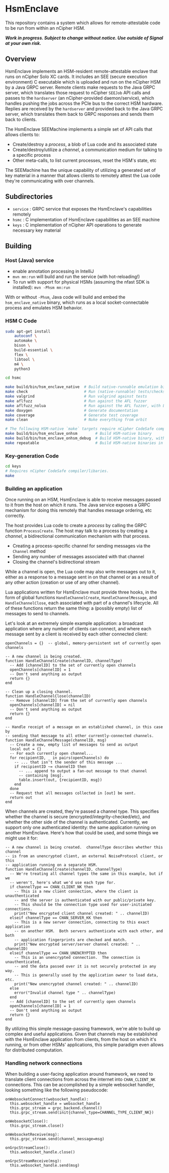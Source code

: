 # HsmEnclave

This repository contains a system which allows for remote-attestable code
to be run from within an nCipher HSM.

**_Work in progress. Subject to change without notice. Use outside of Signal at your own risk._**

## Overview

HsmEnclave implements an HSM-resident remote-attestable enclave that runs
on nCipher Solo XC cards.  It includes an SEE (secure execution environment)
C executable which is uploaded and run on the nCipher HSM by a Java GRPC
server.  Remote clients make requests to the Java GRPC server, which translates
those request to nCipher `SEEJob` API calls and passes to the
`hardserver` (an nCipher-provided daemon/service), which handles pushing
the jobs across the PCIe bus to the correct HSM hardware.  Replies are received
by the `hardserver` and provided back to the Java GRPC server, which translates
them back to GRPC responses and sends them back to clients.

The HsmEnclave SEEMachine implements a simple set of API calls that allows
clients to:

* Create/destroy a _process_, a blob of Lua code and its associated state
* Create/destroy/utilize a _channel_, a communication medium for talking
  to a specific process
* Other meta-calls, to list current processes, reset the HSM's state, etc

The SEEMachine has the unique capability of utilizing a generated set of key
material in a manner that allows clients to remotely attest the Lua code they're
communicating with over channels.

## Subdirectories

* `service` : GRPC service that exposes the HsmEnclave's capabilities remotely
* `hsmc` : C implementation of HsmEnclave capabilities as an SEE machine
* `keys` : C implementation of nCipher API operations to generate necessary key material

## Building

### Host (Java) service

- enable annotation processing in IntelliJ
- `mvn mn:run` will build and run the service (with hot-reloading!)
- To run with support for physical HSMs (assuming the nfast SDK is installed): `mvn -Phsm mn:run`

With or without `-Phsm`, Java code will build and embed the `hsm_enclave_native`
binary, which runs as a local socket-connectable process and emulates HSM
behavior.

### HSM C Code


```sh
sudo apt-get install
    autoconf \
    automake \
    bison \
    build-essential \
    flex \
    libtool \
    m4 \
    python3

cd hsmc

make build/bin/hsm_enclave_native  # Build native-runnable emulation binary
make check                         # Run (native-runnable) tests/checks
make valgrind                      # Run valgrind against tests
make aflfuzz                       # Run against the AFL fuzzer
make aflfuzz_nolua                 # Run against the AFL fuzzer, with Lua disabled
make doxygen                       # Generate documentation
make coverage                      # Generate test coverage
make clean                         # Nuke everything from orbit

# The following HSM-native `make` targets require nCipher CodeSafe compiler/libaries.
make build/bin/hsm_enclave_onhsm        # Build HSM-native binary
make build/bin/hsm_enclave_onhsm_debug  # Build HSM-native binary, with debug logs turned on
make repeatable                         # Build HSM-native binaries in docker, fully repeatably
```

### Key-generation Code

```sh
cd keys
# Requires nCipher CodeSafe compiler/libaries.
make
```

### Building an application

Once running on an HSM, HsmEnclave is able to receive messages passed to it from
the host on which it runs.  The Java service exposes a GRPC mechanism for doing
this remotely that handles message ordering, etc correctly.

The host provides Lua code to create a *process* by calling the GRPC function
`ProcessCreate`.  The host may talk to a process by creating a *channel*,
a bidirectional communication mechanism with that process.

* Creating a process-specific channel for sending messages via the `Channel` method
* Sending any number of messages associated with that channel
* Closing the channel's bidirectional stream

While a channel is open, the Lua code may also write messages out to it, either
as a response to a message sent in on that channel or as a result of any other
action (creation or use of any other channel).

Lua applications written for HsmEnclave must provide three hooks, in the form
of global functions `HandleChannelCreate`, `HandleChannelMessage`, and
`HandleChannelClose`, each associated with part of a channel's lifecycle.
All of these functions return the same thing:  a (possibly empty) list of
messages to send to channels.

Let's look at an extremely simple example application:  a broadcast application
where any number of clients can connect, and where each message sent by a client
is received by each other connected client:

```
openChannels = {}  -- global, memory-persistent set of currently open channels

-- A new channel is being created.
function HandleChannelCreate(channelID, channelType)
  -- Add [channelID] to the set of currently open channels
  openChannels[channelID] = 1
  -- Don't send anything as output
  return {}
end

-- Clean up a closing channel.
function HandleChannelClose(channelID)
  -- Remove [channelID] from the set of currently open channels
  openChannels[channelID] = nil
  -- Don't send anything as output
  return {}
end

-- Handle receipt of a message on an established channel, in this case by
-- sending that message to all other currently-connected channels.
function HandleChannelMessage(channelID, msg)
  -- Create a new, empty list of messages to send as output
  local out = {}
  -- For each currently open channel...
  for recipientID, _ in pairs(openChannels) do
    -- ... that isn't the sender of this message ...
    if recipientID ~= channelID then
      -- ... append to output a fan-out message to that channel
      -- containing [msg].
      table.insert(out, {recipientID, msg})
    end
  done
  -- Request that all messages collected in [out] be sent.
  return out
end
```

When channels are created, they're passed a channel type.  This specifies
whether the channel is secure (encrypted/integrity-checked/etc), and whether
the other side of the channel is authenticated.  Currently, we support only
one authenticated identity:  the same application running on another
HsmEnclave.  Here's how that could be used, and some things we might use it for:

```
-- A new channel is being created.  channelType describes whether this channel
-- is from an unencrypted client, an external NoiseProtocol client, or this
-- application running on a separate HSM.
function HandleChannelCreate(channelID, channelType)
  -- We're treating all channel types the same in this example, but if we
  -- weren't, here's what we'd use each type for.
  if channelType == CHAN_CLIENT_NK then
    -- This is a new client connection, where the client is unauthenticated
    -- and the server is authenticated with our public/private key.
    -- This should be the connection type used for user-initiated connections.
    print("New encrypted client channel created: " .. channelID)
  elseif channelType == CHAN_SERVER_KK then
    -- This is a new server connection, connecting to this exact application
    -- on another HSM.  Both servers authenticate with each other, and both
    -- application fingerprints are checked and match.
    print("New encrypted server/server channel created: " .. channelID)
  elseif channelType == CHAN_UNENCRYPTED then
    -- This is an unencrypted connection.  The connection is unauthenticated,
    -- and the data passed over it is not securely protected in any way.
    -- This is generally used by the application owner to load data, etc.
    print("New unencrypted channel created: " .. channelID)
  else
    error("Invalid channel type " .. channelType)
  end
  -- Add [channelID] to the set of currently open channels
  openChannels[channelID] = 1
  -- Don't send anything as output
  return {}
end
```

By utilizing this simple message-passing framework, we're able to build up
complex and useful applications.  Given that channels may be established with
the HsmEnclave application from clients, from the host on which it's running, or
from other HSMs' applications, this simple paradigm even allows for distributed
computation.

### Handling network connections

When building a user-facing application around framework, we need to translate
client connections from across the internet into `CHAN_CLIENT_NK` connections.
This can be accomplished by a simple websocket handler, looking something
like the following pseudocode:

```
onWebsocketConnect(websocket_handle):
  this.websocket_handle = websocket_handle
  this.grpc_stream = grpc_backend.channel()
  this.grpc_stream.send(init{channel_type=CHANNEL_TYPE_CLIENT_NK})

onWebsocketClose():
  this.grpc_stream.close()

onWebsocketReceive(msg):
  this.grpc_stream.send(channel_message=msg)

onGrpcStreamClose():
  this.websocket_handle.close()

onGrpcStreamReceive(msg):
  this.websocket_handle.send(msg)
```
